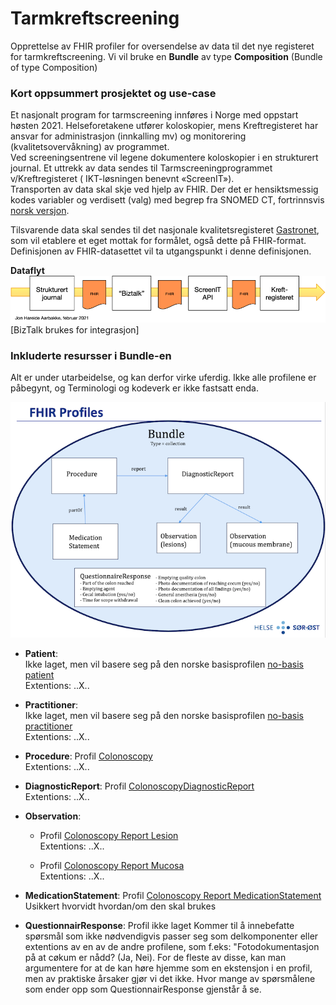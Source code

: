 # Tarmkreftscreening
Opprettelse av FHIR profiler for oversendelse av data til det nye registeret for tarmkreftscreening.
Vi vil bruke en **Bundle** av type **Composition** (Bundle of type Composition)

### Kort oppsummert prosjektet og use-case
Et nasjonalt program for tarmscreening innføres i Norge med oppstart høsten 2021. Helseforetakene utfører koloskopier, mens Kreftregisteret har ansvar for administrasjon (innkalling mv) og monitorering (kvalitetsovervåkning) av programmet.<br>
Ved screeningsentrene vil legene dokumentere koloskopier i en strukturert journal. Et uttrekk av data sendes til Tarmscreeningprogrammet v/Kreftregisteret ( IKT-løsningen benevnt «ScreenIT»).<br>
Transporten av data skal skje ved hjelp av FHIR. Der det er hensiktsmessig kodes variabler og verdisett (valg) med begrep fra SNOMED CT, fortrinnsvis [norsk versjon](https://ehelse.no/kodeverk/snomed-ct).

Tilsvarende data skal sendes til det nasjonale kvalitetsregisteret [Gastronet](https://www.sthf.no/helsefaglig/gastronet), som vil etablere et eget mottak for formålet, også dette på FHIR-format. Definisjonen av FHIR-datasettet vil ta utgangspunkt i denne definisjonen. 

**Dataflyt**
![Datafly](https://github.com/HL7Norway/Tarmkreftscreening/blob/main/Dataflyt%20Tarmkreftregisteret%20FHIR%20SCREENIT%20feb_2021.png)
[BizTalk brukes for integrasjon]

### Inkluderte resursser i Bundle-en
Alt er under utarbeidelse, og kan derfor virke uferdig. Ikke alle profilene er påbegynt, og Terminologi og kodeverk er ikke fastsatt enda.

![Bundle](https://github.com/HL7Norway/Tarmkreftscreening/blob/main/Skjermbilde%202021-02-10%20kl.%2016.28.26.png)

- **Patient**:<br> 
  Ikke laget, men vil basere seg på den norske basisprofilen [no-basis patient](https://simplifier.net/HL7Norwayno-basis/NoBasisPatient/~overview)<br>
  Extentions: ..X..
  
- **Practitioner**:<br> 
  Ikke laget, men vil basere seg på den norske basisprofilen [no-basis practitioner](https://simplifier.net/hl7norwayno-basis/nobasispractitioner)<br>
  Extentions: ..X..

- **Procedure**: Profil [Colonoscopy](https://simplifier.net/norwegiancolonoscopyreport/colonoscopy)  <br>
  Extentions: ..X..  

- **DiagnosticReport**: Profil [ColonoscopyDiagnosticReport](https://simplifier.net/norwegiancolonoscopyreport/colonoscopydiagnosticreport)  <br>
  Extentions: ..X..

- **Observation**: 
  - Profil [Colonoscopy Report Lesion](https://simplifier.net/norwegiancolonoscopyreport/colonoscopyreportlesion) <br>
    Extentions: ..X..
    
  - Profil [Colonoscopy Report Mucosa](https://simplifier.net/norwegiancolonoscopyreport/colonoscopyreportmucosa) <br>
    Extentions: ..X..

- **MedicationStatement**: Profil [Colonoscopy Report MedicationStatement](https://simplifier.net/norwegiancolonoscopyreport/colonoscopymedicationstatement) <br>
Usikkert hvorvidt hvordan/om den skal brukes

- **QuestionnairResponse**: Profil ikke laget
Kommer til å innebefatte spørsmål som ikke nødvendigvis passer seg som delkomponenter eller extentions av en av de andre profilene, som f.eks: "Fotodokumentasjon på at cøkum er nådd? (Ja, Nei). For de fleste av disse,  kan man argumentere for at de kan høre hjemme som en ekstensjon i en profil, men av praktiske årsaker gjør vi det ikke. Hvor mange av spørsmålene som ender opp som QuestionnairResponse gjenstår å se. 
